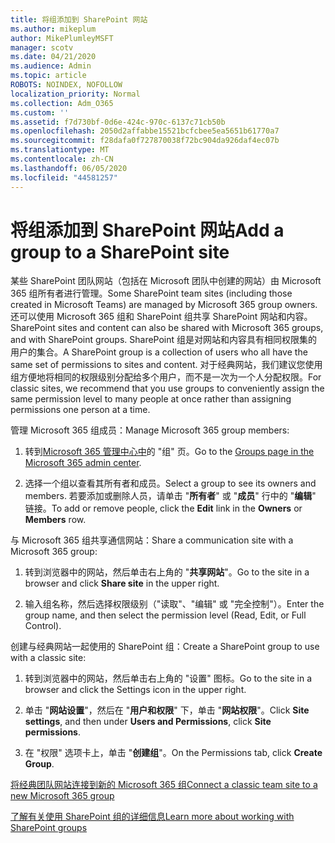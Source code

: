 ```yaml
---
title: 将组添加到 SharePoint 网站
ms.author: mikeplum
author: MikePlumleyMSFT
manager: scotv
ms.date: 04/21/2020
ms.audience: Admin
ms.topic: article
ROBOTS: NOINDEX, NOFOLLOW
localization_priority: Normal
ms.collection: Adm_O365
ms.custom: ''
ms.assetid: f7d730bf-0d6e-424c-970c-6137c71cb50b
ms.openlocfilehash: 2050d2affabbe15521bcfcbee5ea5651b61770a7
ms.sourcegitcommit: f28dafa0f727870038f72bc904da926daf4ec07b
ms.translationtype: MT
ms.contentlocale: zh-CN
ms.lasthandoff: 06/05/2020
ms.locfileid: "44581257"
---
```

# <a name="add-a-group-to-a-sharepoint-site"></a><span data-ttu-id="a2c23-102">将组添加到 SharePoint 网站</span><span class="sxs-lookup"><span data-stu-id="a2c23-102">Add a group to a SharePoint site</span></span>

<span data-ttu-id="a2c23-103">某些 SharePoint 团队网站（包括在 Microsoft 团队中创建的网站）由 Microsoft 365 组所有者进行管理。</span><span class="sxs-lookup"><span data-stu-id="a2c23-103">Some SharePoint team sites (including those created in Microsoft Teams) are managed by Microsoft 365 group owners.</span></span> <span data-ttu-id="a2c23-104">还可以使用 Microsoft 365 组和 SharePoint 组共享 SharePoint 网站和内容。</span><span class="sxs-lookup"><span data-stu-id="a2c23-104">SharePoint sites and content can also be shared with Microsoft 365 groups, and with SharePoint groups.</span></span> <span data-ttu-id="a2c23-105">SharePoint 组是对网站和内容具有相同权限集的用户的集合。</span><span class="sxs-lookup"><span data-stu-id="a2c23-105">A SharePoint group is a collection of users who all have the same set of permissions to sites and content.</span></span> <span data-ttu-id="a2c23-106">对于经典网站，我们建议您使用组方便地将相同的权限级别分配给多个用户，而不是一次为一个人分配权限。</span><span class="sxs-lookup"><span data-stu-id="a2c23-106">For classic sites, we recommend that you use groups to conveniently assign the same permission level to many people at once rather than assigning permissions one person at a time.</span></span>
  
<span data-ttu-id="a2c23-107">管理 Microsoft 365 组成员：</span><span class="sxs-lookup"><span data-stu-id="a2c23-107">Manage Microsoft 365 group members:</span></span>
  
1. <span data-ttu-id="a2c23-108">转到[Microsoft 365 管理中心中](https://portal.office.com/adminportal/home#/groups)的 "组" 页。</span><span class="sxs-lookup"><span data-stu-id="a2c23-108">Go to the [Groups page in the Microsoft 365 admin center](https://portal.office.com/adminportal/home#/groups).</span></span>
    
2. <span data-ttu-id="a2c23-109">选择一个组以查看其所有者和成员。</span><span class="sxs-lookup"><span data-stu-id="a2c23-109">Select a group to see its owners and members.</span></span> <span data-ttu-id="a2c23-110">若要添加或删除人员，请单击 "**所有者**" 或 "**成员**" 行中的 "**编辑**" 链接。</span><span class="sxs-lookup"><span data-stu-id="a2c23-110">To add or remove people, click the **Edit** link in the **Owners** or **Members** row.</span></span> 
    
<span data-ttu-id="a2c23-111">与 Microsoft 365 组共享通信网站：</span><span class="sxs-lookup"><span data-stu-id="a2c23-111">Share a communication site with a Microsoft 365 group:</span></span>
  
1. <span data-ttu-id="a2c23-112">转到浏览器中的网站，然后单击右上角的 "**共享网站**"。</span><span class="sxs-lookup"><span data-stu-id="a2c23-112">Go to the site in a browser and click **Share site** in the upper right.</span></span> 
    
2. <span data-ttu-id="a2c23-113">输入组名称，然后选择权限级别（"读取"、"编辑" 或 "完全控制"）。</span><span class="sxs-lookup"><span data-stu-id="a2c23-113">Enter the group name, and then select the permission level (Read, Edit, or Full Control).</span></span>
    
<span data-ttu-id="a2c23-114">创建与经典网站一起使用的 SharePoint 组：</span><span class="sxs-lookup"><span data-stu-id="a2c23-114">Create a SharePoint group to use with a classic site:</span></span>
  
1. <span data-ttu-id="a2c23-115">转到浏览器中的网站，然后单击右上角的 "设置" 图标。</span><span class="sxs-lookup"><span data-stu-id="a2c23-115">Go to the site in a browser and click the Settings icon in the upper right.</span></span>
    
2. <span data-ttu-id="a2c23-116">单击 "**网站设置**"，然后在 "**用户和权限**" 下，单击 "**网站权限**"。</span><span class="sxs-lookup"><span data-stu-id="a2c23-116">Click **Site settings**, and then under **Users and Permissions**, click **Site permissions**.</span></span>
    
3. <span data-ttu-id="a2c23-117">在 "权限" 选项卡上，单击 "**创建组**"。</span><span class="sxs-lookup"><span data-stu-id="a2c23-117">On the Permissions tab, click **Create Group**.</span></span>
    
[<span data-ttu-id="a2c23-118">将经典团队网站连接到新的 Microsoft 365 组</span><span class="sxs-lookup"><span data-stu-id="a2c23-118">Connect a classic team site to a new Microsoft 365 group</span></span>](https://go.microsoft.com/fwlink/?linkid=2008654)
  
[<span data-ttu-id="a2c23-119">了解有关使用 SharePoint 组的详细信息</span><span class="sxs-lookup"><span data-stu-id="a2c23-119">Learn more about working with SharePoint groups</span></span>](https://go.microsoft.com/fwlink/?linkid=874658)
  

